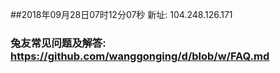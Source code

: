 ##2018年09月28日07时12分07秒 新址: 104.248.126.171
### 兔友常见问题及解答: https://github.com/wanggonging/d/blob/w/FAQ.md
